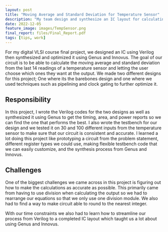 ```yaml
---
layout: post
title: "Moving Average and Standard Deviation for Temperature Sensor"
description: "My team design and synthesize an IC layout for calculating moving average and standard deviation for a temperature sensor"
date: 2022-12-05
feature_image: images/TempSensor.png
final_report: files/Final_Report.pdf
tags: [tips, work]
---
```


For my digital VLSI course final project, we designed an IC using Verilog then synthesized and optimized it using Genus and Innovus. The goal of our circuit is to be able to calculate the moving average and standard deviation from the last 14 readings of a temperature sensor and letting the user choose which ones they want at the output. We made two different designs for this project; One where its the barebones design and one where we used techniques such as pipelining and clock gating to further optimize it.

<!--more-->

## Responsibility

In this project, I wrote the Verilog codes for the two designs as well as synthesized it using Genus to get the timing, area, and power reports so we can find the one that performs the best. I also wrote the testbench for our design and we tested it on 30 and 100 different inputs from the temperature sensor to make sure that our circuit is consistent and accurate. I learned a lot doing this project like prototyping a circuit from the problem statement, different register types we could use, making flexible testbench code that we can easily customize, and the synthesis process from Genus and Innovus.

## Challenges

One of the biggest challenges we came across in this project is figuring out how to make the calculations as accurate as possible. This primarily came from having to use division when calculating the output so we had to rearrange our equations so that we only use one division module. We also had to find a way to make circuit able to round to the nearest integer.

With our time constraints we also had to learn how to streamline our process from Verilog to a completed IC layout which taught us a lot about using Genus and Innovus.
